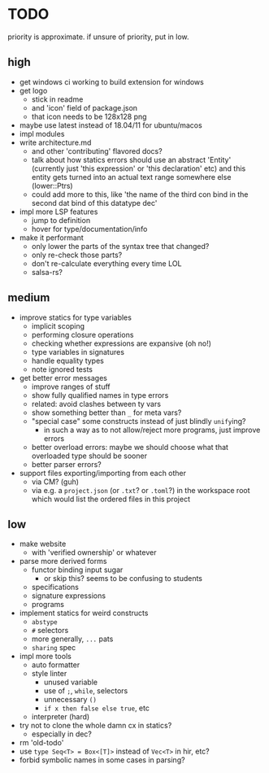 # TODO

priority is approximate. if unsure of priority, put in low.

## high

- get windows ci working to build extension for windows
- get logo
  - stick in readme
  - and 'icon' field of package.json
  - that icon needs to be 128x128 png
- maybe use latest instead of 18.04/11 for ubuntu/macos
- impl modules
- write architecture.md
  - and other 'contributing' flavored docs?
  - talk about how statics errors should use an abstract 'Entity' (currently just 'this expression' or 'this declaration' etc) and this entity gets turned into an actual text range somewhere else (lower::Ptrs)
  - could add more to this, like 'the name of the third con bind in the second dat bind of this datatype dec'
- impl more LSP features
  - jump to definition
  - hover for type/documentation/info
- make it performant
  - only lower the parts of the syntax tree that changed?
  - only re-check those parts?
  - don't re-calculate everything every time LOL
  - salsa-rs?

## medium

- improve statics for type variables
  - implicit scoping
  - performing closure operations
  - checking whether expressions are expansive (oh no!)
  - type variables in signatures
  - handle equality types
  - note ignored tests
- get better error messages
  - improve ranges of stuff
  - show fully qualified names in type errors
  - related: avoid clashes between ty vars
  - show something better than `_` for meta vars?
  - "special case" some constructs instead of just blindly `unify`ing?
    - in such a way as to not allow/reject more programs, just improve errors
  - better overload errors: maybe we should choose what that overloaded type should be sooner
  - better parser errors?
- support files exporting/importing from each other
  - via CM? (guh)
  - via e.g. a `project.json` (or `.txt`? or `.toml`?) in the workspace root which would list the ordered files in this project

## low

- make website
  - with 'verified ownership' or whatever
- parse more derived forms
  - functor binding input sugar
    - or skip this? seems to be confusing to students
  - specifications
  - signature expressions
  - programs
- implement statics for weird constructs
  - `abstype`
  - `#` selectors
  - more generally, `...` pats
  - `sharing` spec
- impl more tools
  - auto formatter
  - style linter
    - unused variable
    - use of `;`, `while`, selectors
    - unnecessary `()`
    - `if x then false else true`, etc
  - interpreter (hard)
- try not to clone the whole damn cx in statics?
  - especially in dec?
- rm 'old-todo'
- use `type Seq<T> = Box<[T]>` instead of `Vec<T>` in hir, etc?
- forbid symbolic names in some cases in parsing?
